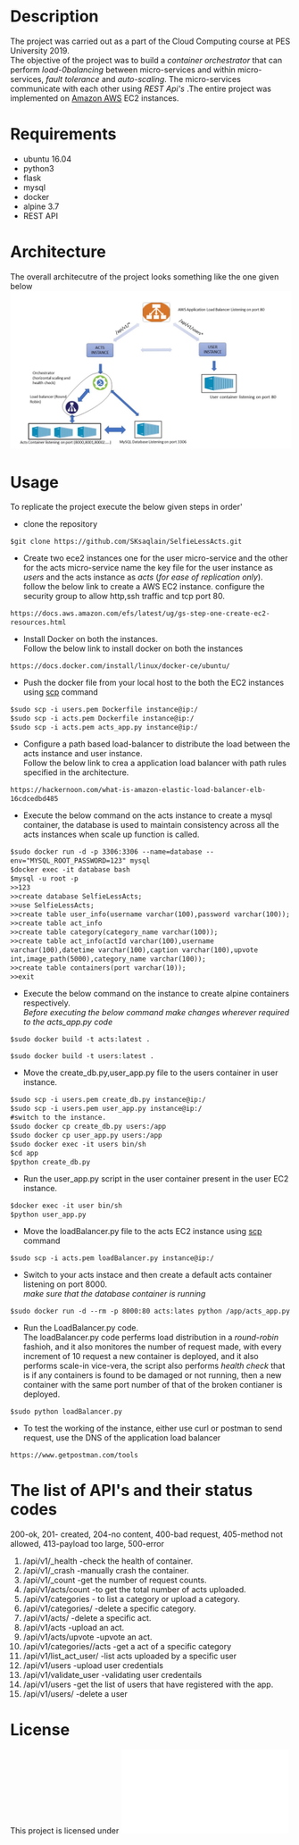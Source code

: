 # Description
The project was carried out as a part of the Cloud Computing course at PES University 2019.<br/>
The objective of the project was to build a _container orchestrator_ that can perform _load-0balancing_ between micro-services and within micro-services, _fault tolerance_ and _auto-scaling_. The micro-services communicate with each other using _REST Api's_ .The entire project was implemented on [Amazon AWS](https://aws.amazon.com/) EC2 instances.


# Requirements
* ubuntu 16.04 
* python3
* flask
* mysql
* docker 
* alpine 3.7
* REST API

# Architecture 
The overall architecutre of the  project looks something like the one given below
![Alt text](FLOW.jpg)
# Usage 
To replicate the project execute the below given steps in order'
* clone the repository
```
$git clone https://github.com/SKsaqlain/SelfieLessActs.git
```
* Create two ece2 instances one for the user micro-service and the other for the acts micro-service name the key file for the user instance as _users_ and the acts instance as _acts_ (_for ease of replication only_).<br/> follow the below link to create a AWS EC2 instance. configure the security group to allow http,ssh traffic and tcp port 80.
```
https://docs.aws.amazon.com/efs/latest/ug/gs-step-one-create-ec2-resources.html
```
* Install Docker on both the instances.<br/> Follow the below link to install docker on both the instances
```
https://docs.docker.com/install/linux/docker-ce/ubuntu/
```
* Push the docker file from your local host to the both the EC2 instances using [scp](https://linuxize.com/post/how-to-use-scp-command-to-securely-transfer-files/) command 
```
$sudo scp -i users.pem Dockerfile instance@ip:/
$sudo scp -i acts.pem Dockerfile instance@ip:/
$sudo scp -i acts.pem acts_app.py instance@ip:/
```
* Configure a path based load-balancer to distribute the load between the acts instance and user instance.<br/> Follow the below link to crea a application load balancer with path rules specified in the architecture.
```
https://hackernoon.com/what-is-amazon-elastic-load-balancer-elb-16cdcedbd485
```
* Execute the below command on the acts instance to create a mysql container, the database is used to maintain consistency across all the acts instances when scale up function  is called.
```
$sudo docker run -d -p 3306:3306 --name=database --env="MYSQL_ROOT_PASSWORD=123" mysql
$docker exec -it database bash
$mysql -u root -p
>>123
>>create database SelfieLessActs;
>>use SelfieLessActs;
>>create table user_info(username varchar(100),password varchar(100));
>>create table act_info
>>create table category(category_name varchar(100));
>>create table act_info(actId varchar(100),username varchar(100),datetime varchar(100),caption varchar(100),upvote int,image_path(5000),category_name varchar(100));
>>create table containers(port varchar(10));
>>exit
```
* Execute the below command on the instance to create alpine containers respectively.<br/>_Before executing the below command make changes wherever required to the acts_app.py code_
```
$sudo docker build -t acts:latest .
```
```
$sudo docker build -t users:latest .
```

* Move the create_db.py,user_app.py file to the users container in user instance.
```
$sudo scp -i users.pem create_db.py instance@ip:/
$sudo scp -i users.pem user_app.py instance@ip:/
#switch to the instance.
$sudo docker cp create_db.py users:/app
$sudo docker cp user_app.py users:/app
$sudo docker exec -it users bin/sh
$cd app
$python create_db.py
```
* Run the user_app.py script in the user container present in the user EC2 instance.
```
$docker exec -it user bin/sh
$python user_app.py
```
* Move the loadBalancer.py file to the acts EC2 instance using [scp](https://linuxize.com/post/how-to-use-scp-command-to-securely-transfer-files/) command
```
$sudo scp -i acts.pem loadBalancer.py instance@ip:/
```
* Switch to your acts instace and then create a default acts container listening on port 8000.<br/> _make sure that the database container is running_ 
```
$sudo docker run -d --rm -p 8000:80 acts:lates python /app/acts_app.py
```
* Run the LoadBalancer.py code.<br/> The loadBalancer.py code perferms load distribution in a _round-robin_ fashioh, and it also monitores the number of request made, with every increment of 10 request a new container is deployed, and it also performs scale-in vice-vera, the script also performs _health check_ that is if any containers is found to be damaged or not running, then a new container with the same port number of that of the broken contianer is deployed.
```
$sudo python loadBalancer.py
```
* To test the working of the  instance, either use curl or postman to send request, use the DNS of the application load balancer
```
https://www.getpostman.com/tools
```
# The list of API's and their status codes
200-ok, 201- created, 204-no content, 400-bad request, 405-method not allowed, 413-payload too large, 500-error
1. /api/v1/_health -check the health of container. 
2. /api/v1/_crash -manually crash the container. 
3. /api/v1/_count -get the number of request counts. 
4. /api/v1/acts/count -to get the total number of acts uploaded.
5. /api/v1/categories - to list a category or upload a category.
6. /api/v1/categories/<cat> -delete a specific category.
7. /api/v1/acts/<actId> -delete a specific act.
8. /api/v1/acts -upload an act.
9. /api/v1/acts/upvote  -upvote an act.
10. /api/v1/categories/<cat>/acts -get a act of a specific category
11. /api/v1/list_act_user/<username>  -list acts uploaded by a specific user
12. /api/v1/users -upload user credentials
13. /api/v1/validate_user -validating user credentails
14. /api/v1/users -get the list of users that have registered with the app.
15. /api/v1/users/<username>  -delete a user 
 
# License
This project is licensed under ![MIT LICENSE](License.md)
